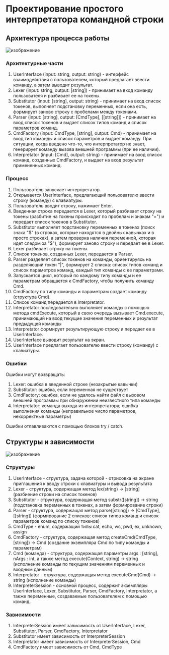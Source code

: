 # Проектирование простого интерпретатора командной строки

## Архитектура процесса работы 

![изображение](https://user-images.githubusercontent.com/44027333/189878373-fe840eb4-5ba0-4fa1-ad83-762a190ad866.png)

### Архитектурные части

1. UserInterface (input: string, output: string) - интерфейс взаимодействия с пользователем, который предлагает ввести команду, а затем выводит результат.
3. Lexer (input: string, output: [string]) - принимает на вход команду пользователя и разбивает ее на токены. 
4. Substitutor (input: [string], output: string) - принимает на вход список токенов, выполняет подстановку переменных, если она есть, формирует заново строку с пробелами между токенами.
5. Parser (input: [string], output: [CmdType], [[string]]) - принимает на вход список токенов и выдает список типов команд и список параметров команд. 
6. CmdFactory (input: CmdType, [string], output: Cmd) - принимает на вход тип команды и список параметров и выдает команду. При ситуации, когда 
введено что-то, что интерпретатор не знает, генерирует команду вызова внешней программы (при ее наличии). 
8. Interpretator (input: [Cmd], output: string) - принимает на вход список команд, созданных CmdFactory, и выдает на вход результат примененных команд. 

### Процесс 

1. Пользователь запускает интерпретатор.
2. Открывается UserInterface, предлагающий пользователю ввести строку (команду) с клавиатуры.
3. Пользователь вводит строку, нажимает Enter.
4. Введенная строка передается в Lexer, который разбивает строку на токены (разбитие на токены происходит по пробелам и знакам "=") и передает список токенов в Substitutor.
5. Substitutor выполняет подстановку переменных в токенах (поиск знака "$" (в строках, которые находятся в двойных кавычках и в просто строках), а затем проверка наличия переменной, которая идет следом за "$"), формирует заново строку и передает ее в Lexer.
6. Lexer разбивает строку на токены.
7. Список токенов, созданных Lexer, передается в Parser.
8. Parser разделяет список токенов на команды, ориентируясь на разделяющий токен "|", формирует 2 списка: список типов команд и список параметров команд, 
каждый тип команды с ее параметрами.
9. Запускается цикл, который по каждому типу команды и ее параметрам обращается к CmdFactory, чтобы получить команду Cmd.
10. CmdFactory по типу команды и параметрам создает команду (структура Cmd).
11. Cписок команд передается в Interpretator.
12. Interpretator последовательно выполняет команды с помощью метода cmdExecute, который в свою очередь вызывает Cmd.execute, принимающий на вход текущие значения переменных и результат предыдущей команды
13. Interpretator формирует результирующую строку и передает ее в UserInterface.
14. UserInterface выводит результат на экран.
15. UserInterface предлагает пользователю ввести строку (команду) с клавиатуры.

### Ошибки
Ошибки могут возвращать:
1. Lexer: ошибка в введенной строке (незакрытые кавычки)
3. Substitutor: ошибка, если переменная не существует
4. CmdFactory: ошибка, если не удалось найти файл с вызовом внешней программы при обнаружении неизвестного типа команды
5. Interpretator: команда выхода из интерпретатора; ошибка выполнения команды (неправильное число параметров, некорректные параметры)

Ошибки отлавливаются с помощью блоков try / catch.

## Структуры и зависимости 

![изображение](https://user-images.githubusercontent.com/44027333/189904257-fc821946-10a4-4eb8-842d-2c2107a59311.png)

### Структуры

1. UserInterface - структура, задача которой - отрисовка на экране приглашения к вводу строки с клавиатуры и вывода результата
2. Lexer - структура, содержащая метод lex(string) -> [string] (разбиение строки на список токенов)
3. Substitutor - структура, содержащая метод substr([string]) -> string (подстановка переменных в токенах, а затем формирование строки)
4. Parser - структура, содержащая метод parse([string]) -> [CmdType], [[string]] (формирование 2 списков: список типов команд и список параметров команд по списку токенов)
5. CmdType - enum, содержащий типы cat, echo, wc, pwd, ex, unknown, assign 
6. CmdFactory - структура, содержащая метод createCmd(CmdType, [string]) -> Cmd (создание экземпляра Cmd по типу команды и параметрам)
7. Cmd (команда) - структура, содержащая параметры args : [string], nArgs : int, а также метод execute(Context, string) -> string (исполнение команды по текущим значениям переменных и входным данным)
8. Interpretator - структура, содержащая метод executeCmd(Cmd) -> string (исполнение команды)
10. InterpreterSession - основной процесс, содержит экземпляры UserInterface, Lexer, Substitutor, Parser, CmdFactory, Interpretator, а также переменные, создаваемые пользователем с помощью команд.

### Зависимости

1. InterpreterSession имеет зависимость от UserInterface, Lexer, Substitutor, Parser, CmdFactory, Interpretator
2. Substitutor имеет зависимость от InterpreterSession
3. Interpretator имеет зависимость от InterpreterSession, Cmd
4. CmdFactory имеет зависимость от Cmd, CmdType

